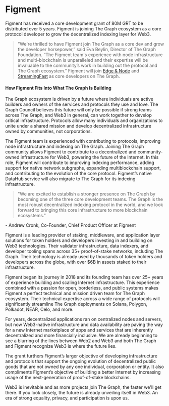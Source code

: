 # Figment

Figment has received a core development grant of 80M GRT to be distributed over 5 years. Figment is joining The Graph ecosystem as a core protocol developer to grow the decentralized indexing layer for Web3.

> ”We're thrilled to have Figment join The Graph as a core dev and grow the developer horsepower,” said Eva Beylin, Director of The Graph Foundation. “The Figment team's experience with node infrastructure and multi-blockchain is unparalleled and their expertise will be invaluable to the community’s work in building out the protocol and The Graph ecosystem.” Figment will join [Edge & Node](https://edgeandnode.com/) and [StreamingFast](https://twitter.com/streamingfastio) as core developers on The Graph.

#### How Figment Fits Into What The Graph Is Building

The Graph ecosystem is driven by a future where individuals are active builders and owners of the services and protocols they use and love. The Graph Council believes this future will only be possible if strong teams across The Graph, and Web3 in general, can work together to develop critical infrastructure. Protocols allow many individuals and organizations to unite under a shared mission and develop decentralized infrastructure owned by communities, not corporations.

The Figment team is experienced with contributing to protocols, improving node infrastructure and indexing on The Graph. Joining The Graph community allows Figment to contribute to a decentralized and community-owned infrastructure for Web3, powering the future of the Internet. In this role, Figment will contribute to improving indexing performance, adding support for native network subgraphs, expanding multiblockchain support, and contributing to the evolution of the core protocol. Figment’s native DataHub service will also migrate to The Graph for its indexing infrastructure.

> "We are excited to establish a stronger presence on The Graph by becoming one of the three core development teams. The Graph is the most robust decentralized indexing protocol in the world, and we look forward to bringing this core infrastructure to more blockchain ecosystems."

\- Andrew Cronk, Co-Founder, Chief Product Officer at Figment

Figment is a leading provider of staking, middleware, and application layer solutions for token holders and developers investing in and building on Web3 technologies. Their validator infrastructure, data indexers, and developer tooling spans across 35+ proof-of-stake networks, including The Graph. Their technology is already used by thousands of token holders and developers across the globe, with over $6B in assets staked to their infrastructure.

Figment began its journey in 2018 and its founding team has over 25+ years of experience building and scaling Internet infrastructure. This experience combined with a passion for open, borderless, and public systems makes Figment a perfect technical and mission driven team for The Graph ecosystem. Their technical expertise across a wide range of protocols will significantly streamline The Graph deployments on Solana, Polygon, Polkadot, NEAR, Celo, and more.

For years, decentralized applications ran on centralized nodes and servers, but now Web3-native infrastructure and data availability are paving the way for a new Internet marketplace of apps and services that are inherently decentralized and more financially inclusive. We are already beginning to see a blurring of the lines between Web2 and Web3 and both The Graph and Figment recognize Web3 is where the future lies.

The grant furthers Figment’s larger objective of developing infrastructure and protocols that support the ongoing evolution of decentralized public goods that are not owned by any one individual, corporation or entity. It also compliments Figment’s objective of building a better Internet by increasing usage of the next-generation of proof-of-stake blockchains.

Web3 is inevitable and as more projects join The Graph, the faster we'll get there. If you look closely, the future is already unveiling itself in Web3. An era of strong equality, privacy, and participation is upon us.
